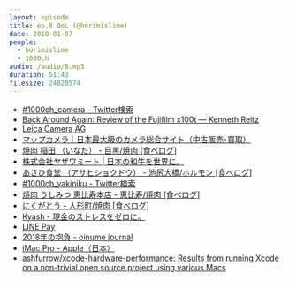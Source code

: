 ```yaml
---
layout: episode
title: ep.8 QoL (@horimislime)
date: 2018-01-07
people:
  - horimislime
  - 1000ch
audio: /audio/8.mp3
duration: 51:43
filesize: 24828574
---
```


- [#1000ch_camera - Twitter検索](https://twitter.com/search?q=%231000ch_camera)
- [Back Around Again: Review of the Fujifilm x100t — Kenneth Reitz](https://www.kennethreitz.org/essays/back-around-again-review-of-the-fujifilm-x100t)
- [Leica Camera AG](https://jp.leica-camera.com/)
- [マップカメラ｜日本最大級のカメラ総合サイト（中古販売･買取）](https://www.mapcamera.com/)
- [焼肉 稲田 （いなだ） - 目黒/焼肉 [食べログ]](https://tabelog.com/tokyo/A1316/A131601/13049914/)
- [株式会社ヤザワミート | 日本の和牛を世界に。](http://www.kuroge-wagyu.com/)
- [あさひ食堂 （アサヒショクドウ） - 池尻大橋/ホルモン [食べログ]](https://tabelog.com/tokyo/A1317/A131705/13019241/)
- [#1000ch_yakiniku - Twitter検索](https://twitter.com/search?q=%231000ch_yakiniku)
- [焼肉 うしみつ 恵比寿本店 - 恵比寿/焼肉 [食べログ]](https://tabelog.com/tokyo/A1303/A130302/13204541/)
- [にくがとう - 人形町/焼肉 [食べログ]](https://tabelog.com/tokyo/A1302/A130204/13168436/)
- [Kyash - 現金のストレスをゼロに。](https://kyash.co/)
- [LINE Pay](https://line.me/ja/pay/card)
- [2018年の抱負 - oinume journal](http://oinume.hatenablog.com/entry/resolution-in-2018)
- [iMac Pro - Apple（日本）](https://www.apple.com/jp/imac-pro/)
- [ashfurrow/xcode-hardware-performance: Results from running Xcode on a non-trivial open source project using various Macs](https://github.com/ashfurrow/xcode-hardware-performance)

